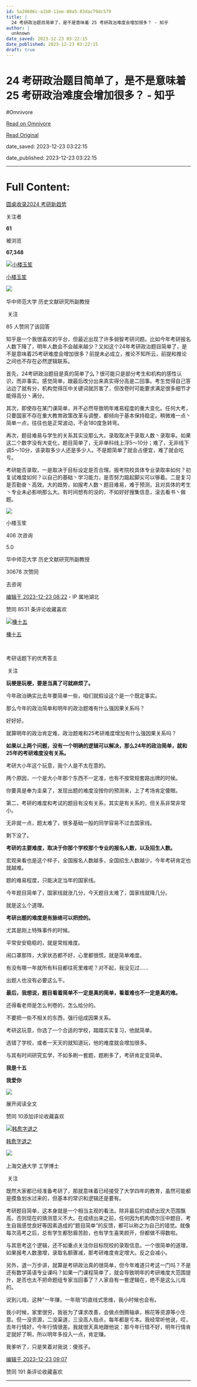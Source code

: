 ```yaml
---
id: 5a28606c-a1b0-11ee-88a5-83dac79dc579
title: |
  24 考研政治题目简单了，是不是意味着 25 考研政治难度会增加很多？ - 知乎
author: |
  unknown
date_saved: 2023-12-23 03:22:15
date_published: 2023-12-23 03:22:15
draft: true
---
```


# 24 考研政治题目简单了，是不是意味着 25 考研政治难度会增加很多？ - 知乎
#Omnivore

[Read on Omnivore](https://omnivore.app/me/24-25-18c97820357)

[Read Original](https://www.zhihu.com/question/636259410/answer/3335896010)

date_saved: 2023-12-23 03:22:15

date_published: 2023-12-23 03:22:15

--- 

# Full Content: 

[圆桌收录2024 考研新趋势](https://www.zhihu.com/roundtable/kaoyanxinqushi)

关注者

**61**

被浏览

**67,348**

[![小楼玉笙](https://proxy-prod.omnivore-image-cache.app/0x0,sXBH9cXbJUMce--kRMG-DtE7yfcHukQpI_fZihzt1v7I/https://picx.zhimg.com/v2-e2acc7c9ae1101937c235a1058bdcbb4_l.jpg?source=2c26e567)](https://www.zhihu.com/people/xiao-lou-yu-sheng)

[小楼玉笙](https://www.zhihu.com/people/xiao-lou-yu-sheng)

[​](https://www.zhihu.com/question/48510028)​![](https://proxy-prod.omnivore-image-cache.app/0x0,sRpP1H2oa_TfsDLpATwsIt6ipVLRN7HlUZGTch2Ee4JQ/https://picx.zhimg.com/v2-4812630bc27d642f7cafcd6cdeca3d7a.jpg?source=88ceefae)

华中师范大学 历史文献研究所副教授

​ 关注

85 人赞同了该回答

知乎是一个我很喜欢的平台，但最近出现了许多弱智考研问题。比如今年考研报名人数下降了，明年人数会不会越来越少？又如这个24年考研政治题目简单了，是不是意味着25考研难度会增加很多？前提未必成立，推论不知所云，前提和推论之间也不存在必然逻辑联系。

首先，24考研政治题目是真的简单了么？很可能只是部分考生和机构的感性认识，而非事实。感觉简单，跟最后改分出来真实得分高是二回事。考生觉得自己答沾边了就有分，机构觉得压中关键词就厉害了，但改卷时可能要求满足很多细节才能得高分丶满分。

其次，即使存在某门课简单，并不必然导致明年难易程度的重大变化。任何大考，只要国家不存在重大教育政策改革与调整，都倾向于基本保持稳定。稍微难一点丶简单一点，往往也是正常波动，不会180度急转弯。

再次，题目难易与学生的关系其实没那么大。录取取决于录取人数丶录取率。如果这二个数字没有大变化，题目简单了，无非单科线上浮5～10分；难了，无非线下调5～10分，该录取多少人还是多少人。不是题简单了就会占便宜，难了就会吃亏。

考研能否录取，一是取决于目标设定是否合理。报考院校具体专业录取率如何？初复试难度如何？以自己的基础丶学习能力，是否努力踮起脚尖可以够着。二是复习是否勤奋丶高效。大的趋势，如报考人数丶题目难易，难于预测，且对具体的考生丶专业未必影响那么大。有时间想有的没的，不如好好搜集信息，滚去看书丶做题。

![](https://proxy-prod.omnivore-image-cache.app/0x0,srJECCSABirbUlb-ul-hM9xccccb49vlQVl9YMOmZeio/https://picx.zhimg.com/v2-e2acc7c9ae1101937c235a1058bdcbb4_l.jpg?source=f2fdee93)

小楼玉笙

406 次咨询

5.0

华中师范大学 历史文献研究所副教授

30678 次赞同

去咨询

[编辑于 2023-12-23 08:22](https://www.zhihu.com/question/636259410/answer/3335896010)・IP 属地湖北

​赞同 85​​31 条评论​收藏​喜欢

[![榛十五](https://proxy-prod.omnivore-image-cache.app/0x0,sdUBLG8VjNW_BuMwiw4iGl42gsWBIiz_0pmjp1vDUd3k/https://pic1.zhimg.com/v2-2fe738a66d843c4bcdb5c706005a7e3a_l.jpg?source=1def8aca)](https://www.zhihu.com/people/xiao-xiao-de-chuang-kou)

[榛十五](https://www.zhihu.com/people/xiao-xiao-de-chuang-kou)

[​](https://www.zhihu.com/question/48509984)

考研话题下的优秀答主

​ 关注

**玩梗是玩梗，要是当真了可就麻烦了。**

今年政治确实比去年要简单一些，咱们就假设这个是一个既定事实。

那么今年的政治简单和明年的政治题难有什么强因果关系吗？

好好好。

就算明年的政治肯定难，政治题难和25考研难度增加有什么强因果关系吗？

**如果以上两个问题，没有一个明确的逻辑可以解决，那么24年的政治简单，就和25年的考研难度没有关系。**

考研大小年这个玩意，我个人是不太在意的。

两个原因，一个是大小年那个东西不一定准，也有不按常规套路出牌的时候。

你要真是奉为圭臬了，发现出题的难度没按你的预测来，上了考场肯定傻眼。

第二，考研的难度和考试的题目有没有关系，其实是有关系的，但关系非常非常小。

无非就一点，题太难了，很多基础一般的同学容易不过去国家线。

剩下没了。

**考研的主要难度，取决于你那个学校那个专业的报名人数，以及招生人数。**

宏观来看也是这个样子，全国报名人数越多，全国招生人数越少，今年考研肯定也就越难。

题的难易程度，只能决定当年的国家线。

今年题目简单了，国家线就涨几分，今天题目太难了，国家线就降几分。

就是这么个道理。

**考研出题的难度是有脉络可以把控的。**

尤其是刚上特殊事件的时候。

平常安安稳稳的，就是常规难度。

闹口罩那阵，大家状态都不好，心里都很慌，就是简单难度。

有没有哪一年就所有科目都往死里难呢？对不起，我没见过......

出题人也没有必要这么干。

**最后，我想说，题目看着简单不一定是真的简单，看着难也不一定是真的难。**

还得看老师是怎么判卷的，怎么给分的。

不要把一些不相关的东西，强行组成因果关系。

考研这玩意，你选了一个合适的学校，踏踏实实复习，他就简单。

选错了学校，或者一天天的就知道玩，他的难度就会增加很多。

与其有时间研究玄学，不如多刷一套题，题刷多了，考研肯定变简单。

**我是十五**

**我爱你**

![](https://proxy-prod.omnivore-image-cache.app/960x0,sK_8shNSoqE_2rdzhQVo8s5A2A5BXEK3j6ENvm1oImeg/https://pic1.zhimg.com/50/v2-b2a3db5a5726630e9bfb14562b95fa47_720w.jpg?source=1def8aca)

展开阅读全文​

​赞同 10​​添加评论​收藏​喜欢

[![韩愈字退之](https://proxy-prod.omnivore-image-cache.app/0x0,s571T-V8neeNlovUCl5eqD-YwmmWbX9SElVHJ0FNW3B8/https://pica.zhimg.com/v2-b86d82cb5061bb99cc6f254b3140dd05_l.jpg?source=1def8aca)](https://www.zhihu.com/people/ting-zhong-wei-mian-ke)

[韩愈字退之](https://www.zhihu.com/people/ting-zhong-wei-mian-ke)

[​](https://www.zhihu.com/question/48510028)​![](https://proxy-prod.omnivore-image-cache.app/0x0,sRpP1H2oa_TfsDLpATwsIt6ipVLRN7HlUZGTch2Ee4JQ/https://picx.zhimg.com/v2-4812630bc27d642f7cafcd6cdeca3d7a.jpg?source=88ceefae)

上海交通大学 工学博士

​ 关注

既然大家都已经准备考研了，那就意味着已经接受了大学四年的教育，虽然可能都是摸鱼划水过来的，但基本的常识和逻辑还是要有。

考研题目简单，这本身就是一个相当主观的看法。除非最后的成绩出现大范围飘高，否则现在的猜测意义不大。在成绩出来之前，任何因为机构偶尔压中题目，考生自我感觉良好等因素造成的“题目简单”的反馈，都可以称之为自己的错觉。就像每次高考之后，总有学生都愁眉苦脸，也有学生喜笑颜开，但都做不得数啦。

与其思考这个逻辑，还不如重点关注你目标院校的录取信息。一个很简单的道理，如果报考人数激增，录取名额骤减，那考研难度肯定增大。反之会减小。

另外，退一万步讲，就算是考研政治真的很简单，但今年难道只考这一门吗？不是还有数学英语专业课吗？如果一门课程简单了，就会导致明年的考研难度大范围提升，是否也太不把命题组专家当回事了？人家自有一套逻辑在，绝不是这么儿戏的。

说到儿戏，这种“一年赚，一年赔”的直线式思维，我小时候也会有。

我小时候，家里很穷，我爸为了谋求改善，会做点倒腾轴承，棉花等资源等小生意。但一没资源，二没渠道，三没高人指点，每年都是亏本。我经常听他说，哎，去年行情好，今年行情很差。我就很天真地跟他说：那今年行情不好，明年行情肯定就好了啊，所以明年多投入一点，肯定赚。

我爹听了，只是笑着对我说：傻孩子。

[编辑于 2023-12-23 09:07](https://www.zhihu.com/question/636259410/answer/3335951886)

​赞同 19​​1 条评论​收藏​喜欢

---

